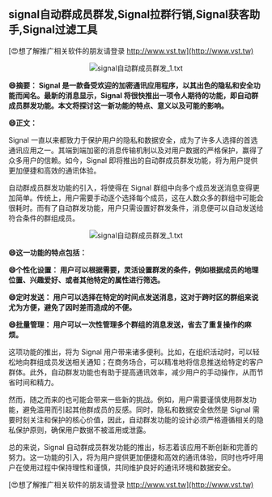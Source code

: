 ## **signal自动群成员群发,Signal拉群行销,Signal获客助手,Signal过滤工具**

[😍想了解推广相关软件的朋友请登录 http://www.vst.tw](http://www.vst.tw)

 <center><img src="https://vst.tw/MP4/tuiguang/png/7.png" alt="signal自动群成员群发_1.txt"></center>

**😄摘要： Signal 是一款备受欢迎的加密通讯应用程序，以其出色的隐私和安全功能而闻名。最新的消息显示，Signal 将很快推出一项令人期待的功能，即自动群成员群发功能。本文将探讨这一新功能的特点、意义以及可能的影响。**

**😄正文：**

Signal 一直以来都致力于保护用户的隐私和数据安全，成为了许多人选择的首选通讯应用之一。其端到端加密的消息传输机制以及对用户数据的严格保护，赢得了众多用户的信赖。如今，Signal 即将推出的自动群成员群发功能，将为用户提供更加便捷和高效的通讯体验。

自动群成员群发功能的引入，将使得在 Signal 群组中向多个成员发送消息变得更加简单。传统上，用户需要手动逐个选择每个成员，这在人数众多的群组中可能会很耗时。而有了自动群发功能，用户只需设置好群发条件，消息便可以自动发送给符合条件的群组成员。

 <center><img src="https://vst.tw/MP4/tuiguang/png/2.png" alt="signal自动群成员群发_1.txt"></center>

**😄这一功能的特点包括：**

**😄个性化设置： 用户可以根据需要，灵活设置群发的条件，例如根据成员的地理位置、兴趣爱好、或者其他特定的属性进行筛选。**

**😄定时发送： 用户可以选择在特定的时间点发送消息，这对于跨时区的群组来说尤为方便，避免了因时差而造成的不便。**

**😄批量管理： 用户可以一次性管理多个群组的消息发送，省去了重复操作的麻烦。**

这项功能的推出，将为 Signal 用户带来诸多便利。比如，在组织活动时，可以轻松地向群组成员发送相关通知；在商务场合，可以精准地将信息推送给特定的客户群体。此外，自动群发功能也有助于提高通讯效率，减少用户的手动操作，从而节省时间和精力。

然而，随之而来的也可能会带来一些新的挑战。例如，用户需要谨慎使用群发功能，避免滥用而引起其他群成员的反感。同时，隐私和数据安全依然是 Signal 需要时刻关注和保护的核心价值，因此，自动群发功能的设计必须严格遵循相关的隐私保护原则，确保用户数据不被滥用或泄露。

总的来说，Signal 自动群成员群发功能的推出，标志着该应用不断创新和完善的努力。这一功能的引入，将为用户提供更加便捷和高效的通讯体验，同时也呼吁用户在使用过程中保持理性和谨慎，共同维护良好的通讯环境和数据安全。

[😍想了解推广相关软件的朋友请登录 http://www.vst.tw](http://www.vst.tw)



